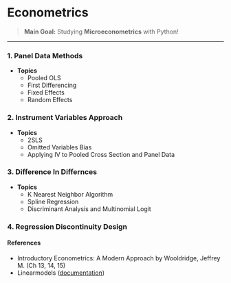 # Econometrics
> **Main Goal:** Studying **Microeconometrics** with Python!

---

### 1. Panel Data Methods
- **Topics**
  + Pooled OLS
  + First Differencing
  + Fixed Effects
  + Random Effects

### 2. Instrument Variables Approach
- **Topics**
  + 2SLS
  + Omitted Variables Bias
  + Applying IV to Pooled Cross Section and Panel Data

### 3. Difference In Differnces
- **Topics**
  + K Nearest Neighbor Algorithm
  + Spline Regression
  + Discriminant Analysis and Multinomial Logit

### 4. Regression Discontinuity Design


#### **References**
  + Introductory Econometrics: A Modern Approach by Wooldridge, Jeffrey M. (Ch 13, 14, 15)
  + Linearmodels ([documentation](https://bashtage.github.io/linearmodels/))
